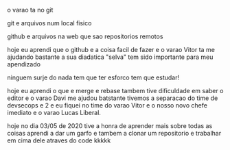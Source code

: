 
o varao ta no git 

git e arquivos num local fisico 

github e arquivos na web que sao repositorios remotos 

hoje eu aprendi que o github e a coisa facil de fazer e o varao 
Vitor ta me ajudando bastante a sua diadatica "selva" tem sido
importante para meu apendizado 

ninguem surje do nada tem que ter esforco tem que estudar! 

hoje eu aprendi o que e merge e rebase
tambem tive dificuldade em saber o editor e o varao Davi me ajudou batstante
tivemos a separacao do time de devsecops e 2 e eu fiquei no time do varao Vitor
e o nosso novo chefe imediato e o varao Lucas Liberal. 
 
 hoje no dia 03/05  de 2020 tive a honra de aprender mais sobre todas as coisas
 aprendi a dar um garfo e tambem a clonar um repositorio e trabalhar em cima 
 dele atraves do code kkkkk